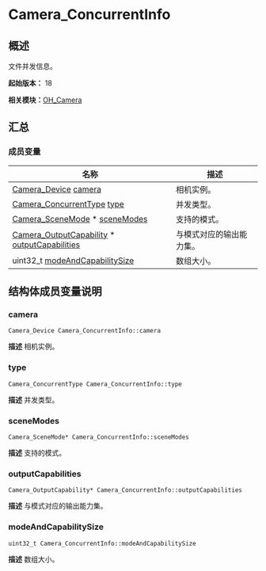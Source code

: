 # Camera_ConcurrentInfo


## 概述

文件并发信息。

**起始版本：** 18

**相关模块：**[OH_Camera](_o_h___camera.md)


## 汇总


### 成员变量

| 名称 | 描述 | 
| -------- | -------- |
| [Camera_Device](_camera___device.md) [camera](#camera) | 相机实例。 | 
| [Camera_ConcurrentType](_o_h___camera.md#camera_concurrenttype) [type](#type) | 并发类型。 | 
| [Camera_SceneMode](_o_h___camera.md#camera_scenemode) \* [sceneModes](#sceneModes) | 支持的模式。 | 
| [Camera_OutputCapability](_o_h___camera.md#outputcapability) \* [outputCapabilities](#outputCapabilities) | 与模式对应的输出能力集。 | 
| uint32_t [modeAndCapabilitySize](#modeAndCapabilitySize) | 数组大小。 | 

## 结构体成员变量说明


### camera

```
Camera_Device Camera_ConcurrentInfo::camera
```
**描述**
相机实例。


### type

```
Camera_ConcurrentType Camera_ConcurrentInfo::type
```
**描述**
并发类型。

### sceneModes

```
Camera_SceneMode* Camera_ConcurrentInfo::sceneModes
```
**描述**
支持的模式。

### outputCapabilities

```
Camera_OutputCapability* Camera_ConcurrentInfo::outputCapabilities
```
**描述**
与模式对应的输出能力集。

### modeAndCapabilitySize

```
uint32_t Camera_ConcurrentInfo::modeAndCapabilitySize
```
**描述**
数组大小。
